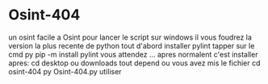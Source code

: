 # Osint-404
un osint facile a Osint
pour lancer le script sur windows il vous foudrez la version la plus recente de python 
tout d'abord installer pylint
tapper sur le cmd py pip -m install pylint
vous attendez ...
apres normalent c'est installer 
apres: 
cd desktop ou downloads tout depend ou vous avez mis le fichier
cd osint-404 
py Osint-404.py
utiliser 
